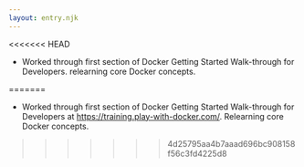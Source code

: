 ```yaml
---
layout: entry.njk
---
```


<<<<<<< HEAD
- Worked through first section of Docker Getting Started Walk-through for Developers. relearning core Docker concepts.

=======
- Worked through first section of Docker Getting Started Walk-through for Developers at https://training.play-with-docker.com/. Relearning core Docker concepts.
>>>>>>> 4d25795aa4b7aaad696bc908158f56c3fd4225d8
